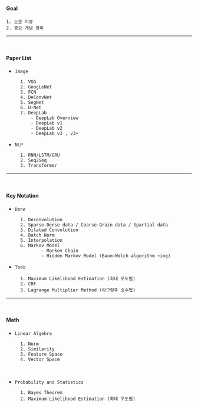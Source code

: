 
#### Goal 

    1. 논문 리뷰
    2. 중요 개념 정리
            
---

<br>

#### Paper List

- `Image` 

        1. VGG
        2. GoogLeNet
        3. FCN
        4. DeConvNet
        5. SegNet
        6. U-Net
        7. DeepLab 
            - DeepLab Overview
            - DeepLab v1 
            - DeepLab v2
            - DeepLab v3 , v3+
    
- `NLP`

        1. RNN/LSTM/GRU
        2. Seq2Seq
        3. Transformer

---

<br>
    
#### Key Notation

- `Done`

        1. Deconvolution
        2. Sparse-Dense data / Coarse-Grain data / Spartial data
        3. Dilated Convolution
        4. Batch Norm 
        5. Interpolation  
        6. Markov Model 
                - Markov Chain 
                - Hidden Markov Model (Baum-Welch algorithm ~ing)


- `Todo`

        1. Maximum Likelihood Estimation (최대 우도법) 
        2. CRF
        3. Lagrange Multiplier Method (라그랑주 승수법)



---

<br>

#### Math

- `Linear Algebra`

        1. Norm
        2. Similarity
        3. Feature Space 
        4. Vector Space 

<br>

- `Probability and Statistics`

        1. Bayes Theorem
        2. Maximum Likelihood Estimation (최대 우도법)